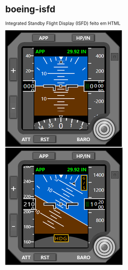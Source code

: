 # boeing-isfd
Integrated Standby Flight Display (ISFD) feito em HTML

![Tela](https://github.com/lucas458/boeing-isfd/blob/main/images/img1.png?raw=true "Tela")
![Erros](https://github.com/lucas458/boeing-isfd/blob/main/images/img2.png?raw=true "Erros")
